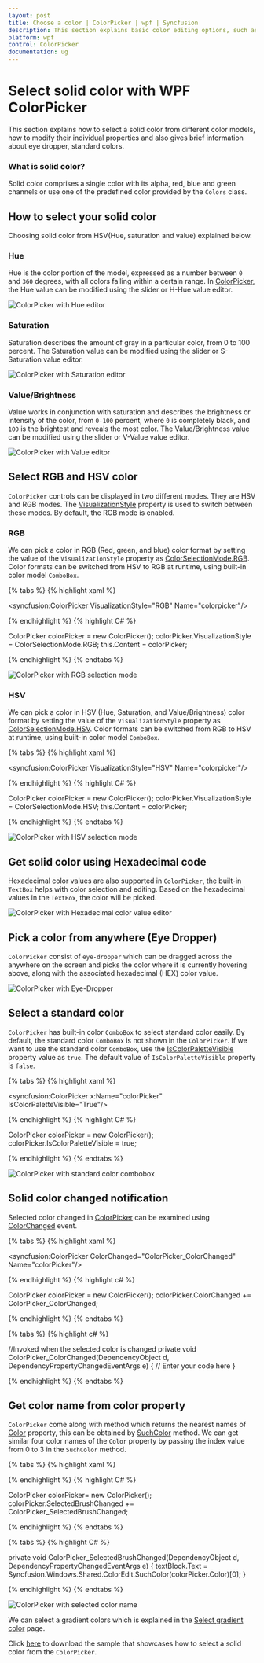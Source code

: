 ```yaml
---
layout: post
title: Choose a color | ColorPicker | wpf | Syncfusion
description: This section explains basic color editing options, such as different color modes, eye dropper support, and tooltip support.
platform: wpf
control: ColorPicker
documentation: ug
---
```


# Select solid color with WPF ColorPicker

This section explains how to select a solid color from different color models, how to modify their individual properties and also gives brief information about eye dropper, standard colors.

### What is solid color?

Solid color comprises a single color with its alpha, red, blue and green channels or use one of the predefined color provided by the `Colors` class.

## How to select your solid color

Choosing solid color from HSV(Hue, saturation and value) explained below.

### Hue 

Hue is the color portion of the model, expressed as a number between `0` and `360` degrees, with all colors falling within a certain range. In [ColorPicker](https://help.syncfusion.com/cr/wpf/Syncfusion.Windows.Shared.ColorPicker.html), the Hue value can be modified using the slider or H-Hue value editor.

![ColorPicker with Hue editor](Selection-Mode_images/ColorPicker_Hue_editor.png)

### Saturation

Saturation describes the amount of gray in a particular color, from 0 to 100 percent. The Saturation value can be modified using the slider or S-Saturation value editor.

![ColorPicker with Saturation editor](Selection-Mode_images/ColorPicker_Saturation_editor.png)

### Value/Brightness

Value works in conjunction with saturation and describes the brightness or intensity of the color, from `0-100` percent, where `0` is completely black, and `100` is the brightest and reveals the most color. The Value/Brightness value can be modified using the slider or V-Value value editor.

![ColorPicker with Value editor](Selection-Mode_images/ColorPicker_Value_editor.png)

## Select RGB and HSV color

`ColorPicker` controls can be displayed in two different modes. They are HSV and RGB modes. The [VisualizationStyle](https://help.syncfusion.com/cr/wpf/Syncfusion.Windows.Shared.ColorPicker.html#Syncfusion_Windows_Shared_ColorPicker_VisualizationStyle) property is used to switch between these modes. By default, the RGB mode is enabled.

### RGB

We can pick a color in RGB (Red, green, and blue) color format by setting the value of the `VisualizationStyle` property as [ColorSelectionMode.RGB](https://help.syncfusion.com/cr/wpf/Syncfusion.Windows.Tools.ColorSelectionMode.html). Color formats can be switched from HSV to RGB at runtime, using built-in color model `ComboBox`.

{% tabs %}
{% highlight xaml %}

<syncfusion:ColorPicker  VisualizationStyle="RGB" Name="colorpicker"/>

{% endhighlight %}
{% highlight C# %}

ColorPicker colorPicker = new ColorPicker();
colorPicker.VisualizationStyle = ColorSelectionMode.RGB;
this.Content = colorPicker;

{% endhighlight %}
{% endtabs %}

![ColorPicker with RGB selection mode](Selection-Mode_images/ColorPicker_RGB_ColorSelection_Mode.png)

### HSV

We can pick a color in HSV (Hue, Saturation, and Value/Brightness) color format by setting the value of the `VisualizationStyle` property as [ColorSelectionMode.HSV](https://help.syncfusion.com/cr/wpf/Syncfusion.Windows.Tools.ColorSelectionMode.html). Color formats can be switched from RGB to HSV at runtime, using built-in color model `ComboBox`.

{% tabs %}
{% highlight xaml %}

<syncfusion:ColorPicker VisualizationStyle="HSV" Name="colorpicker"/>

{% endhighlight %}
{% highlight C# %}

ColorPicker colorPicker = new ColorPicker();
colorPicker.VisualizationStyle = ColorSelectionMode.HSV;
this.Content = colorPicker;

{% endhighlight %}
{% endtabs %}

![ColorPicker with HSV selection mode](Selection-Mode_images/ColorPicker_HSV_ColorSelectionMode.png)

## Get solid color using Hexadecimal code

Hexadecimal color values are also supported in `ColorPicker`, the built-in `TextBox` helps with color selection and editing. Based on the hexadecimal values in the `TextBox`, the color will be picked. 

![ColorPicker with Hexadecimal color value editor](Selection-Mode_images/ColorPicker_Hexadecimal_Color-Code.png)

## Pick a color from anywhere (Eye Dropper)

`ColorPicker` consist of `eye-dropper` which can be dragged across the anywhere on the screen and picks the color where it is currently hovering above, along with the associated hexadecimal (HEX) color value.

![ColorPicker with Eye-Dropper](Selection-Mode_images/ColorPicker_Eyedropper.gif)

## Select a standard color

`ColorPicker` has built-in color `ComboBox` to select standard color easily. By default, the standard color `ComboBox` is not shown in the `ColorPicker`. If we want to use the standard color `ComboBox`, use the [IsColorPaletteVisible](https://help.syncfusion.com/cr/wpf/Syncfusion.Windows.Shared.ColorPicker.html#Syncfusion_Windows_Shared_ColorPicker_IsColorPaletteVisible) property value as `true`. The default value of `IsColorPaletteVisible` property is `false`.

{% tabs %}
{% highlight xaml %}

 <syncfusion:ColorPicker x:Name="colorPicker" IsColorPaletteVisible="True"/>

{% endhighlight %}
{% highlight C# %}


ColorPicker colorPicker = new ColorPicker();
colorPicker.IsColorPaletteVisible = true;

{% endhighlight %}
{% endtabs %}

![ColorPicker with standard color combobox](Selection-Mode_images/ColorPicker_Standard_Color.gif)

## Solid color changed notification

Selected color changed in [ColorPicker](https://help.syncfusion.com/cr/wpf/Syncfusion.Windows.Shared.ColorPicker.html) can be examined using [ColorChanged](https://help.syncfusion.com/cr/wpf/Syncfusion.Windows.Shared.ColorPicker.html) event.

{% tabs %}
{% highlight xaml %}

<syncfusion:ColorPicker ColorChanged="ColorPicker_ColorChanged"
                        Name="colorPicker"/>

{% endhighlight %}
{% highlight c# %}

ColorPicker  colorPicker = new ColorPicker();
colorPicker.ColorChanged += ColorPicker_ColorChanged;

{% endhighlight %}
{% endtabs %}


{% tabs %}
{% highlight c# %}

//Invoked when the selected color is changed
private void ColorPicker_ColorChanged(DependencyObject d, DependencyPropertyChangedEventArgs e)
{
    // Enter your code here
}

{% endhighlight %}
{% endtabs %}

## Get color name from color property

`ColorPicker` come along with method which returns the nearest names of [Color](https://help.syncfusion.com/cr/wpf/Syncfusion.Windows.Shared.ColorEdit.html#Syncfusion_Windows_Shared_ColorEdit_Color) property, this can be obtained by [SuchColor](https://help.syncfusion.com/cr/wpf/Syncfusion.Windows.Shared.ColorEdit.html#Syncfusion_Windows_Shared_ColorEdit_SuchColor_System_Windows_Media_Color_) method. We can get similar four color names of the `Color` property by passing the index value from 0 to 3 in the `SuchColor` method.

{% tabs %}
{% highlight xaml %}

<TextBlock Name= "textBlock" Width="200" Height="30"/>
<syncfusion:ColorPicker Name="colorPicker" SelectedBrushChanged="ColorPicker_SelectedBrushChanged"/>

{% endhighlight %}
{% highlight C# %}

ColorPicker colorPicker= new ColorPicker();
colorPicker.SelectedBrushChanged += ColorPicker_SelectedBrushChanged;

{% endhighlight %}
{% endtabs %}

{% tabs %}
{% highlight C# %}

private void ColorPicker_SelectedBrushChanged(DependencyObject d, DependencyPropertyChangedEventArgs e)
{
    textBlock.Text = Syncfusion.Windows.Shared.ColorEdit.SuchColor(colorPicker.Color)[0];
}

{% endhighlight %}
{% endtabs %}

![ColorPicker with selected color name](Selection-Mode_images/ColorPicker_Selected_ColorName.png)
 
 We can select a gradient colors which is explained in the [Select gradient color](https://help.syncfusion.com/wpf/color-picker/gradient-brush) page.

 Click [here](https://github.com/SyncfusionExamples/wpf-colorpicker-examples/tree/master/Samples/ChooseColor) to download the sample that showcases how to select a solid color from the `ColorPicker`.
